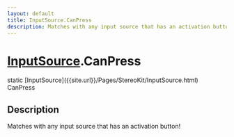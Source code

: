 ```yaml
---
layout: default
title: InputSource.CanPress
description: Matches with any input source that has an activation button!
---
```

# [InputSource]({{site.url}}/Pages/StereoKit/InputSource.html).CanPress

<div class='signature' markdown='1'>
static [InputSource]({{site.url}}/Pages/StereoKit/InputSource.html) CanPress
</div>

## Description
Matches with any input source that has an activation button!

